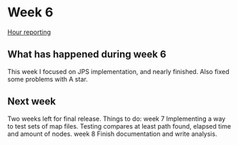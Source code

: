 # Week 6

[Hour reporting](https://github.com/synesteesia/pathAlgorithms/blob/master/documentation/weeklyReports/Hour_reporting.md)

## What has happened during week 6

This week I focused on JPS implementation, and nearly finished.
Also fixed some problems with A star.


## Next week

Two weeks left for final release. Things to do:
week 7
Implementing a way to test sets of map files.
Testing compares at least path found, elapsed time and amount of nodes.
week 8
Finish documentation and write analysis.

